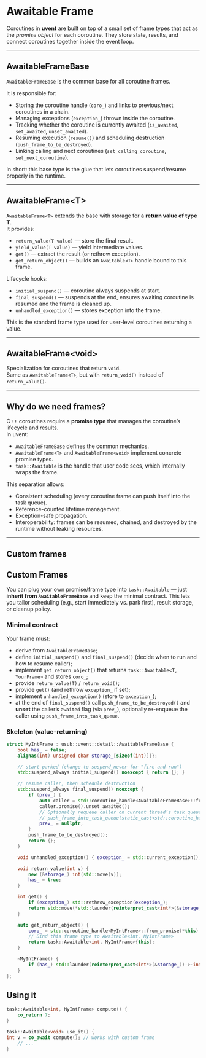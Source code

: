 # Awaitable Frame

Coroutines in **uvent** are built on top of a small set of frame types that act as the *promise object* for each coroutine. They store state, results, and connect coroutines together inside the event loop.

---

## AwaitableFrameBase

`AwaitableFrameBase` is the common base for all coroutine frames.

It is responsible for:

- Storing the coroutine handle (`coro_`) and links to previous/next coroutines in a chain.
- Managing exceptions (`exception_`) thrown inside the coroutine.
- Tracking whether the coroutine is currently awaited (`is_awaited`, `set_awaited`, `unset_awaited`).
- Resuming execution (`resume()`) and scheduling destruction (`push_frame_to_be_destroyed`).
- Linking calling and next coroutines (`set_calling_coroutine`, `set_next_coroutine`).

In short: this base type is the glue that lets coroutines suspend/resume properly in the runtime.

---

## AwaitableFrame\<T\>

`AwaitableFrame<T>` extends the base with storage for a **return value of type T**.  
It provides:

- `return_value(T value)` — store the final result.
- `yield_value(T value)` — yield intermediate values.
- `get()` — extract the result (or rethrow exception).
- `get_return_object()` — builds an `Awaitable<T>` handle bound to this frame.

Lifecycle hooks:

- `initial_suspend()` — coroutine always suspends at start.
- `final_suspend()` — suspends at the end, ensures awaiting coroutine is resumed and the frame is cleaned up.
- `unhandled_exception()` — stores exception into the frame.

This is the standard frame type used for user-level coroutines returning a value.

---

## AwaitableFrame\<void\>

Specialization for coroutines that return `void`.  
Same as `AwaitableFrame<T>`, but with `return_void()` instead of `return_value()`.

---

## Why do we need frames?

C++ coroutines require a **promise type** that manages the coroutine’s lifecycle and results.  
In uvent:

- `AwaitableFrameBase` defines the common mechanics.
- `AwaitableFrame<T>` and `AwaitableFrame<void>` implement concrete promise types.
- `task::Awaitable` is the handle that user code sees, which internally wraps the frame.

This separation allows:

- Consistent scheduling (every coroutine frame can push itself into the task queue).
- Reference-counted lifetime management.
- Exception-safe propagation.
- Interoperability: frames can be resumed, chained, and destroyed by the runtime without leaking resources.

---

## Custom frames

## Custom Frames

You can plug your own promise/frame type into `task::Awaitable` — just **inherit from `AwaitableFrameBase`** and keep the minimal contract. This lets you tailor scheduling (e.g., start immediately vs. park first), result storage, or cleanup policy.

### Minimal contract
Your frame must:
- derive from `AwaitableFrameBase`;
- define `initial_suspend()` and `final_suspend()` (decide when to run and how to resume caller);
- implement `get_return_object()` that returns `task::Awaitable<T, YourFrame>` and stores `coro_`;
- provide `return_value(T)` / `return_void()`;
- provide `get()` (and rethrow `exception_` if set);
- implement `unhandled_exception()` (store to `exception_`);
- at the end of `final_suspend()` call `push_frame_to_be_destroyed()` and **unset** the caller’s `awaited` flag (via `prev_`), optionally re-enqueue the caller using `push_frame_into_task_queue`.

### Skeleton (value-returning)
```cpp
struct MyIntFrame : usub::uvent::detail::AwaitableFrameBase {
    bool has_ = false;
    alignas(int) unsigned char storage_[sizeof(int)]{};

    // start parked (change to suspend_never for "fire-and-run")
    std::suspend_always initial_suspend() noexcept { return {}; }

    // resume caller, then schedule destruction
    std::suspend_always final_suspend() noexcept {
        if (prev_) {
            auto caller = std::coroutine_handle<AwaitableFrameBase>::from_address(prev_.address());
            caller.promise().unset_awaited();
            // Optionally requeue caller on current thread’s task queue:
            // push_frame_into_task_queue(static_cast<std::coroutine_handle<>>(caller));
            prev_ = nullptr;
        }
        push_frame_to_be_destroyed();
        return {};
    }

    void unhandled_exception() { exception_ = std::current_exception(); }

    void return_value(int v) {
        new (&storage_) int(std::move(v));
        has_ = true;
    }

    int get() {
        if (exception_) std::rethrow_exception(exception_);
        return std::move(*std::launder(reinterpret_cast<int*>(&storage_)));
    }

    auto get_return_object() {
        coro_ = std::coroutine_handle<MyIntFrame>::from_promise(*this);
        // Bind this frame type to Awaitable<int, MyIntFrame>
        return task::Awaitable<int, MyIntFrame>{this};
    }

    ~MyIntFrame() {
        if (has_) std::launder(reinterpret_cast<int*>(&storage_))->~int();
    }
};
```

## Using it
```cpp
task::Awaitable<int, MyIntFrame> compute() {
    co_return 7;
}

task::Awaitable<void> use_it() {
int v = co_await compute(); // works with custom frame
    // ...
}
```
